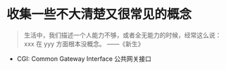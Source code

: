 # 收集一些不大清楚又很常见的概念

> 生活中，我们描述一个人能力不够，或者全无能力的时候，经常这么说：xxx 在 yyy 方面根本没概念。 ——《新生》

- CGI: Common Gateway Interface 公共网关接口



